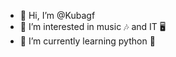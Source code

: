 - 👋 Hi, I’m @Kubagf
- 👀 I’m interested in music 🎶 and IT 🖥️
- 🌱 I’m currently learning python 🐍
<!---
- 💞️ I’m looking to collaborate on ...
- 📫 How to reach me ...
--->

<!---
Kubagf/Kubagf is a ✨ special ✨ repository because its `README.md` (this file) appears on your GitHub profile.
You can click the Preview link to take a look at your changes.
--->
